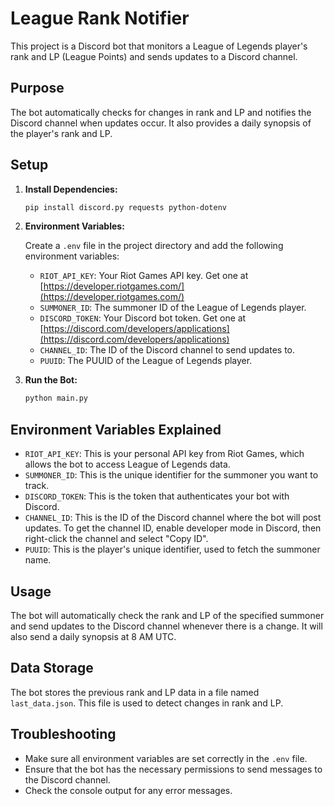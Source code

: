 # League Rank Notifier

This project is a Discord bot that monitors a League of Legends player's rank and LP (League Points) and sends updates to a Discord channel.

## Purpose

The bot automatically checks for changes in rank and LP and notifies the Discord channel when updates occur. It also provides a daily synopsis of the player's rank and LP.

## Setup

1.  **Install Dependencies:**

    ```bash
    pip install discord.py requests python-dotenv
    ```

2.  **Environment Variables:**

    Create a `.env` file in the project directory and add the following environment variables:

    - `RIOT_API_KEY`: Your Riot Games API key. Get one at [https://developer.riotgames.com/](https://developer.riotgames.com/)
    - `SUMMONER_ID`: The summoner ID of the League of Legends player.
    - `DISCORD_TOKEN`: Your Discord bot token. Get one at [https://discord.com/developers/applications](https://discord.com/developers/applications)
    - `CHANNEL_ID`: The ID of the Discord channel to send updates to.
    - `PUUID`: The PUUID of the League of Legends player.

3.  **Run the Bot:**

    ```bash
    python main.py
    ```

## Environment Variables Explained

- `RIOT_API_KEY`: This is your personal API key from Riot Games, which allows the bot to access League of Legends data.
- `SUMMONER_ID`: This is the unique identifier for the summoner you want to track.
- `DISCORD_TOKEN`: This is the token that authenticates your bot with Discord.
- `CHANNEL_ID`: This is the ID of the Discord channel where the bot will post updates. To get the channel ID, enable developer mode in Discord, then right-click the channel and select "Copy ID".
- `PUUID`: This is the player's unique identifier, used to fetch the summoner name.

## Usage

The bot will automatically check the rank and LP of the specified summoner and send updates to the Discord channel whenever there is a change. It will also send a daily synopsis at 8 AM UTC.

## Data Storage

The bot stores the previous rank and LP data in a file named `last_data.json`. This file is used to detect changes in rank and LP.

## Troubleshooting

- Make sure all environment variables are set correctly in the `.env` file.
- Ensure that the bot has the necessary permissions to send messages to the Discord channel.
- Check the console output for any error messages.
